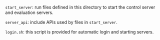 `start_server`: run files defined in this directory to start the control server and evaluation servers.

`server_api`: include APIs used by files in `start_server`.

`login.sh`: this script is provided for automatic login and starting servers.